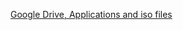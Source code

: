 [Google Drive, Applications and iso files](https://drive.google.com/drive/folders/1QJqkOxRT0VLe8C8_qmhyIxu65_FWA7zQ?usp=sharing)
